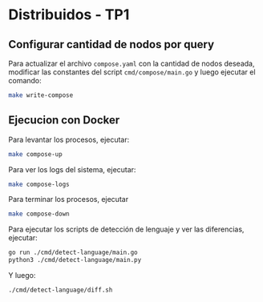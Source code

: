# Distribuidos - TP1

## Configurar cantidad de nodos por query
Para actualizar el archivo `compose.yaml` con la cantidad de nodos deseada, modificar las constantes del script `cmd/compose/main.go` y luego ejecutar el comando:
```bash
make write-compose
```

## Ejecucion con Docker

Para levantar los procesos, ejecutar:
```bash
make compose-up
```

Para ver los logs del sistema, ejecutar:
```bash
make compose-logs
```

Para terminar los procesos, ejecutar
```bash
make compose-down
```

Para ejecutar los scripts de detección de lenguaje y ver las diferencias, ejecutar:
```bash
go run ./cmd/detect-language/main.go 
python3 ./cmd/detect-language/main.py
```

Y luego:
```bash
./cmd/detect-language/diff.sh
```

